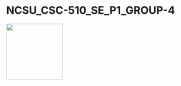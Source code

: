 # NCSU_CSC-510_SE_P1_GROUP-4

<img align=center src="https://github.com/rohanpillai20/NCSU_CSC-510_SE_P1_GROUP-4/blob/master/Misc/Title.png" width="150">
